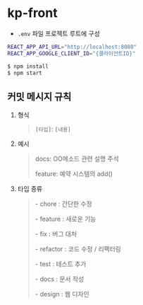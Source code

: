 # kp-front

- `.env` 파일 프로젝트 루트에 구성
```bash
REACT_APP_API_URL="http://localhost:8080"
REACT_APP_GOOGLE_CLIENT_ID="{클라이언트ID}"
```

```bash
$ npm install
$ npm start
```

## 커밋 메시지 규칙

1. 형식

   > `[타입]`: `[내용]`

2. 예시

   > docs: OO메소드 관련 설명 주석
   >
   > feature: 예약 시스템의 add()

3. 타입 종류

   > \- chore : 간단한 수정
   >
   > \- feature : 새로운 기능
   >
   > \- fix : 버그 대처
   >
   > \- refactor : 코드 수정 / 리팩터링
   >
   > \- test : 테스트 추가
   >
   > \- docs : 문서 작성
   >
   > \- design : 웹 디자인